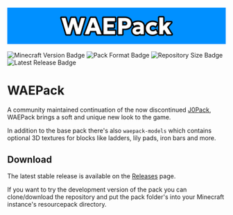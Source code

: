 ![Banner](/src/banner.png)

![Minecraft Version Badge](https://img.shields.io/badge/Minecraft-1.20.3-%230090ff?style=for-the-badge)
![Pack Format Badge](https://img.shields.io/badge/Pack_Format-22-%230090ff?style=for-the-badge)
![Repository Size Badge](https://img.shields.io/github/repo-size/waeverything/waepack?style=for-the-badge&color=%230090ff)
![Latest Release Badge](https://img.shields.io/github/v/release/waeverything/waepack?include_prereleases&style=for-the-badge&color=%230090ff)

# WAEPack
A community maintained continuation of the now discontinued [J0Pack](https://www.planetminecraft.com/texture-pack/j0pack/), WAEPack brings a soft and unique new look to the game.

In addition to the base pack there's also `waepack-models` which contains optional 3D textures for blocks like ladders, lily pads, iron bars and more.

## Download
The latest stable release is available on the [Releases](https://github.com/waeverything/waepack/releases) page.

If you want to try the development version of the pack you can clone/download the repository and put the pack folder's into your Minecraft instance's resourcepack directory.

